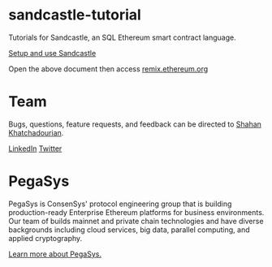 # sandcastle-tutorial

Tutorials for Sandcastle, an SQL Ethereum smart contract language.

[Setup and use Sandcastle](https://github.com/shahankhatch/sandcastle-tutorial/blob/master/tutorial/tutorial_setup.md)

Open the above document then access [remix.ethereum.org](http://remix.ethereum.org)

# Team

Bugs, questions, feature requests, and feedback can be directed to <a href="mailto:shahan.khatchadourian@consensys.net">Shahan Khatchadourian</a>.

[LinkedIn](https://www.linkedin.com/in/shahan-khatchadourian-ph-d-66115210b/)
[Twitter](https://twitter.com/shahankhatch)

# PegaSys

<!--
<a href="https://pegasys.tech/?utm_source=github&utm_medium=source&utm_campaign=sandcastle" rel="nofollow"><img src="https://raw.githubusercontent.com/shahankhatch/sandcastle-tutorial/master/logo.svg?sanitize=true" alt="PegaSys logo" data-canonical-src="https://raw.githubusercontent.com/shahankhatch/sandcastle-tutorial/master/logo.svg?sanitize=true" width="400"></a>
-->

PegaSys is ConsenSys' protocol engineering group that is building production-ready Enterprise Ethereum platforms for business environments. Our team of builds mainnet and private chain technologies and have diverse backgrounds including cloud services, big data, parallel computing, and applied cryptography.

[Learn more about PegaSys.](https://pegasys.tech/?utm_source=github&utm_medium=source&utm_campaign=sandcastle)
